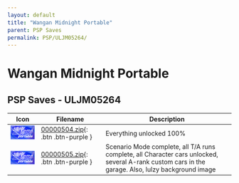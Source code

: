 ```yaml
---
layout: default
title: "Wangan Midnight Portable"
parent: PSP Saves
permalink: PSP/ULJM05264/
---
```

# Wangan Midnight Portable

## PSP Saves - ULJM05264

| Icon | Filename | Description |
|------|----------|-------------|
| ![Wangan Midnight Portable](ICON0.PNG) | [00000504.zip](00000504.zip){: .btn .btn-purple } | Everything unlocked 100% |
| ![Wangan Midnight Portable](ICON0.PNG) | [00000505.zip](00000505.zip){: .btn .btn-purple } | Scenario Mode complete, all T/A runs complete, all Character cars unlocked, several A-rank custom cars in the garage. Also, lulzy background image |
